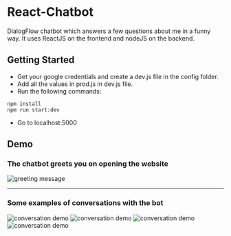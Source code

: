 # React-Chatbot
DialogFlow chatbot which answers a few questions about me in a funny way.
It uses ReactJS on the frontend and nodeJS on the backend.


## Getting Started
- Get your google credentials and create a dev.js file in the config folder.
- Add all the values in prod.js in dev.js file.
- Run the following commands:
```
npm install
npm run start:dev
```
- Go to localhost:5000


## Demo
### The chatbot greets you on opening the website
![greeting message](./screenshots/1.png)

---

### Some examples of conversations with the bot
![conversation demo](./screenshots/2.png)
![conversation demo](./screenshots/3.png)
![conversation demo](./screenshots/4.png)
![conversation demo](./screenshots/5.png)



